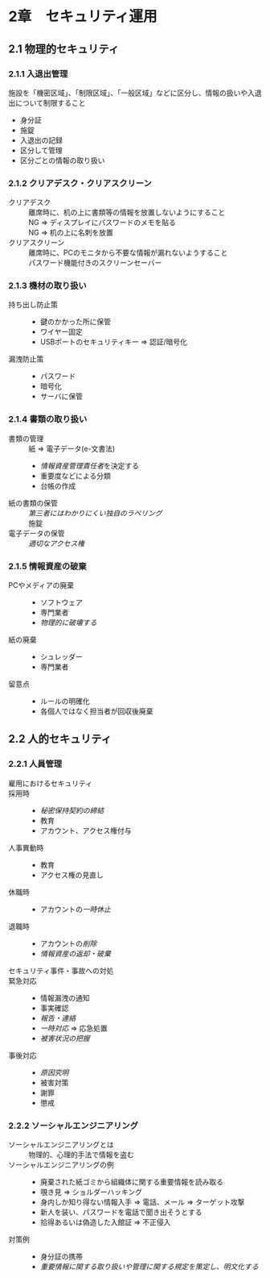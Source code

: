 # 2章　セキュリティ運用

## 2.1 物理的セキュリティ

### 2.1.1 入退出管理
施設を「機密区域」、「制限区域」、「一般区域」などに区分し、情報の扱いや入退出について制限すること

* 身分証
* 施錠
* 入退出の記録
* 区分して管理
* 区分ごとの情報の取り扱い

### 2.1.2 クリアデスク・クリアスクリーン
<dl>
<dt>クリアデスク</dt>
<dd>離席時に、机の上に書類等の情報を放置しないようにすること</dd>
<dd>NG => ディスプレイにパスワードのメモを貼る</dd>
<dd>NG => 机の上に名刺を放置</dd>
<dt>クリアスクリーン</dt>
<dd>離席時に、PCのモニタから不要な情報が漏れないようすること</dd>
<dd>パスワード機能付きのスクリーンセーバー</dd>
</dl>

### 2.1.3 機材の取り扱い
<dl>
<dt>持ち出し防止策</dt>
<dd>
<ul>
<li>鍵のかかった所に保管</li>
<li>ワイヤー固定</li>
<li>USBポートのセキュリティキー => 認証/暗号化</li>
</ul>
<dt>漏洩防止策</dt>
<dd>
<ul>
<li>パスワード</li>
<li>暗号化</li>
<li>サーバに保管</li>
</ul>
</dd>
</dl>

### 2.1.4 書類の取り扱い
<dl>
	<dt>書類の管理</dt>
	<dd>紙 => 電子データ(e-文書法)</dd>
	<dd><ul>
	<li><em>情報資産管理責任者</em>を決定する</li>
	<li>重要度などによる分類</li>
	<li>台帳の作成</li>
	</ul></dd>
	<dt>紙の書類の保管</dt>
	<dd><em>第三者にはわかりにくい独自のラベリング</em></dd>
	<dd>施錠</dd>
	<dt>電子データの保管</dt>
	<dd><em>適切なアクセス権</em></dd>
</dl>

### 2.1.5 情報資産の破棄
<dl>
	<dt>PCやメディアの廃棄</dt>
	<dd><ul>
	<li>ソフトウェア</li>
	<li>専門業者</li>
	<li><em>物理的に破壊する</em></li>
</ul></dd>
	<dt>紙の廃棄</dt>
	<dd><ul>
	<li>シュレッダー</li>
	<li>専門業者</li>
	</ul></dd>
	<dt>留意点</dt>
	<dd><ul>
	<li>ルールの明確化</li>
	<li>各個人ではなく担当者が回収後廃棄</li>
	</ul></dd>
</dl>

## 2.2 人的セキュリティ
### 2.2.1 人員管理
<dl>
	<dt>雇用におけるセキュリティ</dt>
	<dt>採用時</dt>
	<dd><ul>
	<li><em>秘密保持契約の締結</em></li>
	<li>教育</li>
	<li>アカウント、アクセス権付与</li>
	</ul></dd>
	<dt>人事異動時</dt>
	<dd><ul>
	<li>教育</li>
	<li>アクセス権の見直し</li>
	</ul></dd>
	<dt>休職時</dt>
	<dd><ul>
	<li>アカウントの<em>一時休止</em></li>
	</ul></dd>
	<dt>退職時</dt>
	<dd><ul>
	<li>アカウントの<em>削除</em></li>
	<li><em>情報資産の返却・破棄</em></li>
	</ul></dd>
	<dt>セキュリティ事件・事故への対処</dt>
	<dt>緊急対応</dt>
	<dd><ul>
	<li>情報漏洩の通知</li>
	<li>事実確認</li>
	<li><em>報告・連絡</em></li>
	<li><em>一時対応</em> => 応急処置</li>
	<li><em>被害状況の把握</em></li>
	</ul></dd>
	<dt>事後対応</dt>
	<dd><ul>
	<li><em>原因究明</em></li>
	<li>被害対策</li>
	<li>謝罪</li>
	<li>懲戒</li>
</ul></dd>
</dl>

### 2.2.2 ソーシャルエンジニアリング
<dl>
	<dt>ソーシャルエンジニアリングとは</dt>
	<dd>物理的、心理的手法で情報を盗む</dd>
	<dt>ソーシャルエンジニアリングの例</dt>
	<dd><ul>
	<li>廃棄された紙ゴミから組織体に関する重要情報を読み取る</li>
	<li>覗き見 => ショルダーハッキング</li>
	<li>身内しか知り得ない情報入手 => 電話、メール => ターゲット攻撃</li>
	<li>新人を装い、パスワードを電話で聞き出そうとする</li>
	<li>拾得あるいは偽造した入館証 => 不正侵入</li>
	</ul></dd>
	<dt>対策例</dt>
	<dd><ul>
	<li>身分証の携帯</li>
	<li><em>重要情報に関する取り扱いや管理に関する規定を策定し、明文化する</em></li>
</ul></dd>
</dl>
